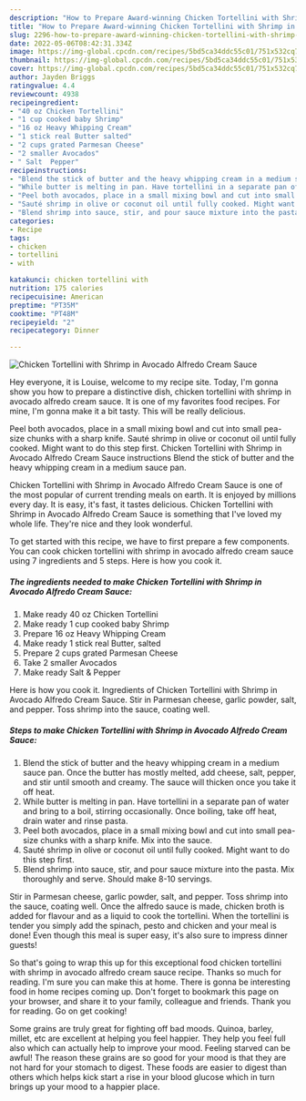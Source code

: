 ```yaml
---
description: "How to Prepare Award-winning Chicken Tortellini with Shrimp in Avocado Alfredo Cream Sauce"
title: "How to Prepare Award-winning Chicken Tortellini with Shrimp in Avocado Alfredo Cream Sauce"
slug: 2296-how-to-prepare-award-winning-chicken-tortellini-with-shrimp-in-avocado-alfredo-cream-sauce
date: 2022-05-06T08:42:31.334Z
image: https://img-global.cpcdn.com/recipes/5bd5ca34ddc55c01/751x532cq70/chicken-tortellini-with-shrimp-in-avocado-alfredo-cream-sauce-recipe-main-photo.jpg
thumbnail: https://img-global.cpcdn.com/recipes/5bd5ca34ddc55c01/751x532cq70/chicken-tortellini-with-shrimp-in-avocado-alfredo-cream-sauce-recipe-main-photo.jpg
cover: https://img-global.cpcdn.com/recipes/5bd5ca34ddc55c01/751x532cq70/chicken-tortellini-with-shrimp-in-avocado-alfredo-cream-sauce-recipe-main-photo.jpg
author: Jayden Briggs
ratingvalue: 4.4
reviewcount: 4938
recipeingredient:
- "40 oz Chicken Tortellini"
- "1 cup cooked baby Shrimp"
- "16 oz Heavy Whipping Cream"
- "1 stick real Butter salted"
- "2 cups grated Parmesan Cheese"
- "2 smaller Avocados"
- " Salt  Pepper"
recipeinstructions:
- "Blend the stick of butter and the heavy whipping cream in a medium sauce pan. Once the butter has mostly melted, add cheese, salt, pepper, and stir until smooth and creamy. The sauce will thicken once you take it off heat."
- "While butter is melting in pan. Have tortellini in a separate pan of water and bring to a boil, stirring occasionally. Once boiling, take off heat, drain water and rinse pasta."
- "Peel both avocados, place in a small mixing bowl and cut into small pea-size chunks with a sharp knife. Mix into the sauce."
- "Sauté shrimp in olive or coconut oil until fully cooked. Might want to do this step first."
- "Blend shrimp into sauce, stir, and pour sauce mixture into the pasta. Mix thoroughly and serve. Should make 8-10 servings."
categories:
- Recipe
tags:
- chicken
- tortellini
- with

katakunci: chicken tortellini with 
nutrition: 175 calories
recipecuisine: American
preptime: "PT35M"
cooktime: "PT48M"
recipeyield: "2"
recipecategory: Dinner

---
```



![Chicken Tortellini with Shrimp in Avocado Alfredo Cream Sauce](https://img-global.cpcdn.com/recipes/5bd5ca34ddc55c01/751x532cq70/chicken-tortellini-with-shrimp-in-avocado-alfredo-cream-sauce-recipe-main-photo.jpg)

Hey everyone, it is Louise, welcome to my recipe site. Today, I'm gonna show you how to prepare a distinctive dish, chicken tortellini with shrimp in avocado alfredo cream sauce. It is one of my favorites food recipes. For mine, I'm gonna make it a bit tasty. This will be really delicious.

Peel both avocados, place in a small mixing bowl and cut into small pea-size chunks with a sharp knife. Sauté shrimp in olive or coconut oil until fully cooked. Might want to do this step first. Chicken Tortellini with Shrimp in Avocado Alfredo Cream Sauce instructions Blend the stick of butter and the heavy whipping cream in a medium sauce pan.

Chicken Tortellini with Shrimp in Avocado Alfredo Cream Sauce is one of the most popular of current trending meals on earth. It is enjoyed by millions every day. It is easy, it's fast, it tastes delicious. Chicken Tortellini with Shrimp in Avocado Alfredo Cream Sauce is something that I've loved my whole life. They're nice and they look wonderful.


To get started with this recipe, we have to first prepare a few components. You can cook chicken tortellini with shrimp in avocado alfredo cream sauce using 7 ingredients and 5 steps. Here is how you cook it.

<!--inarticleads1-->

##### The ingredients needed to make Chicken Tortellini with Shrimp in Avocado Alfredo Cream Sauce:

1. Make ready 40 oz Chicken Tortellini
1. Make ready 1 cup cooked baby Shrimp
1. Prepare 16 oz Heavy Whipping Cream
1. Make ready 1 stick real Butter, salted
1. Prepare 2 cups grated Parmesan Cheese
1. Take 2 smaller Avocados
1. Make ready  Salt &amp; Pepper


Here is how you cook it. Ingredients of Chicken Tortellini with Shrimp in Avocado Alfredo Cream Sauce. Stir in Parmesan cheese, garlic powder, salt, and pepper. Toss shrimp into the sauce, coating well. 

<!--inarticleads2-->

##### Steps to make Chicken Tortellini with Shrimp in Avocado Alfredo Cream Sauce:

1. Blend the stick of butter and the heavy whipping cream in a medium sauce pan. Once the butter has mostly melted, add cheese, salt, pepper, and stir until smooth and creamy. The sauce will thicken once you take it off heat.
1. While butter is melting in pan. Have tortellini in a separate pan of water and bring to a boil, stirring occasionally. Once boiling, take off heat, drain water and rinse pasta.
1. Peel both avocados, place in a small mixing bowl and cut into small pea-size chunks with a sharp knife. Mix into the sauce.
1. Sauté shrimp in olive or coconut oil until fully cooked. Might want to do this step first.
1. Blend shrimp into sauce, stir, and pour sauce mixture into the pasta. Mix thoroughly and serve. Should make 8-10 servings.


Stir in Parmesan cheese, garlic powder, salt, and pepper. Toss shrimp into the sauce, coating well. Once the alfredo sauce is made, chicken broth is added for flavour and as a liquid to cook the tortellini. When the tortellini is tender you simply add the spinach, pesto and chicken and your meal is done! Even though this meal is super easy, it&#39;s also sure to impress dinner guests! 

So that's going to wrap this up for this exceptional food chicken tortellini with shrimp in avocado alfredo cream sauce recipe. Thanks so much for reading. I'm sure you can make this at home. There is gonna be interesting food in home recipes coming up. Don't forget to bookmark this page on your browser, and share it to your family, colleague and friends. Thank you for reading. Go on get cooking!

Some grains are truly great for fighting off bad moods. Quinoa, barley, millet, etc are excellent at helping you feel happier. They help you feel full also which can actually help to improve your mood. Feeling starved can be awful! The reason these grains are so good for your mood is that they are not hard for your stomach to digest. These foods are easier to digest than others which helps kick start a rise in your blood glucose which in turn brings up your mood to a happier place.
